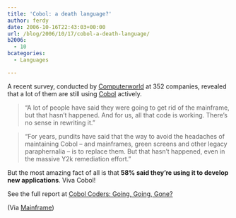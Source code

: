 ```yaml
---
title: 'Cobol: a death language?'
author: ferdy
date: 2006-10-16T22:43:03+00:00
url: /blog/2006/10/17/cobol-a-death-language/
b2006:
  - 10
bcategories:
  - Languages

---
```

A recent survey, conducted by [Computerworld][1] at 352 companies, revealed that a lot of them are still using [Cobol][2] actively.

> &#8220;A lot of people have said they were going to get rid of the mainframe, but that hasn&#8217;t happened. And for us, all that code is working. There&#8217;s no sense in rewriting it.&#8221;

> &#8220;For years, pundits have said that the way to avoid the headaches of maintaining Cobol &#8211; and mainframes, green screens and other legacy paraphernalia &#8211; is to replace them. But that hasn&#8217;t happened, even in the massive Y2k remediation effort.&#8221;

But the most amazing fact of all is that **58% said they&#8217;re using it to develop new applications**. Viva Cobol!

See the full report at [Cobol Coders: Going, Going, Gone?][3]

(Via [Mainframe][4])

 [1]: http://www.computerworld.com/
 [2]: http://en.wikipedia.org/wiki/COBOL
 [3]: http://www.computerworld.com/action/article.do?command=viewArticleBasic&articleId=266228
 [4]: http://mainframe.typepad.com/blog/2006/10/day_of_the_dead.html